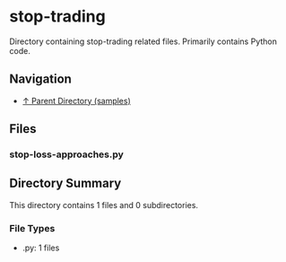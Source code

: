 # stop-trading

Directory containing stop-trading related files. Primarily contains Python code.

## Navigation

* [↑ Parent Directory (samples)](../README.md)

## Files

### stop-loss-approaches.py




## Directory Summary

This directory contains 1 files and 0 subdirectories.

### File Types

* .py: 1 files
